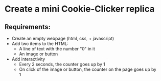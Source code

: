 # Create a mini Cookie-Clicker replica

## Requirements:

- Create an empty webpage (html, css, + javascript)
- Add two items to the HTML:
  - A line of text with the number "0" in it
  - An image or button
- Add interactivity
  - Every 2 seconds, the counter goes up by 1
  - On click of the image or button, the counter on the page goes up by 1
